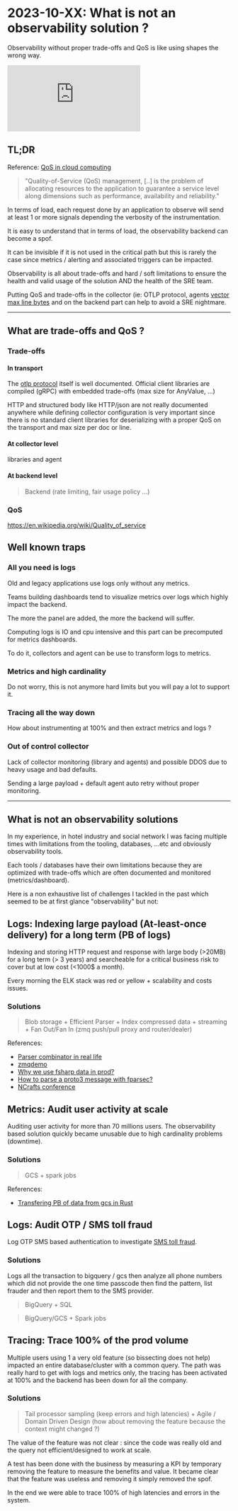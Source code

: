 # 2023-10-XX: What is not an observability solution ?

Observability without proper trade-offs and QoS is like using shapes the wrong way.

<iframe src="https://www.youtube.com/embed/rZ3ETK7-ZM8?si=DtdEOm7lkF3aaiiT" title="YouTube video player" frameborder="0" allow="accelerometer; autoplay; clipboard-write; encrypted-media; gyroscope; picture-in-picture; web-share" allowfullscreen></iframe>

## TL;DR

Reference: [QoS in cloud computing](https://jisajournal.springeropen.com/articles/10.1186/s13174-014-0011-3)

> "Quality-of-Service (QoS) management, [..] is the problem of allocating resources to the application to guarantee a service level along dimensions such as performance, availability and reliability."

In terms of load, each request done by an application to observe will send at least 1 or more signals depending the verbosity of the instrumentation.

It is easy to understand that in terms of load, the observability backend can become a spof.

It can be invisible if it is not used in the critical path but this is rarely the case since metrics / alerting and associated triggers can be impacted.

Observability is all about trade-offs and hard / soft limitations to ensure the health and valid usage of the solution AND the health of the SRE team.

Putting QoS and trade-offs in the collector (ie: OTLP protocol, agents [vector max line bytes](https://vector.dev/docs/reference/configuration/sources/file/#max_line_bytes) and on the backend part can help to avoid a SRE nightmare.

---
## What are trade-offs and QoS ?

### Trade-offs

#### In transport
The [otlp protocol](https://github.com/open-telemetry/opentelemetry-proto/tree/main/opentelemetry/proto) itself is well documented. Official client libraries are compiled (gRPC) with embedded trade-offs (max size for AnyValue, ...)

HTTP and structured body like HTTP/json are not really documented anywhere while defining collector configuration is very important since there is no standard client libraries for deserializing with a proper QoS on the transport and max size per doc or line.

#### At collector level
libraries and agent

#### At backend level
> Backend (rate limiting, fair usage policy ...)

### QoS
https://en.wikipedia.org/wiki/Quality_of_service

## Well known traps

### All you need is logs
Old and legacy applications use logs only without any metrics.

Teams building dashboards tend to visualize metrics over logs which highly impact the backend.

The more the panel are added, the more the backend will suffer.

Computing logs is IO and cpu intensive and this part can be precomputed for metrics dashboards.

To do it, collectors and agent can be use to transform logs to metrics.

### Metrics and high cardinality
Do not worry, this is not anymore hard limits but you will pay a lot to support it.

### Tracing all the way down
How about instrumenting at 100% and then extract metrics and logs ?

### Out of control collector
Lack of collector monitoring (library and agents) and possible DDOS due to heavy usage and bad defaults.

Sending a large payload + default agent auto retry without proper monitoring.

---

## What is not an observability solutions

In my experience, in hotel industry and social network I was facing multiple times with limitations from the tooling, databases, ...etc and obviously observability tools.

Each tools / databases have their own limitations because they are optimized with trade-offs which are often documented and monitored (metrics/dashboard).

Here is a non exhaustive list of challenges I tackled in the past which seemed to be at first glance "observability" but not:

## Logs: Indexing large payload (At-least-once delivery) for a long term (PB of logs)
Indexing and storing HTTP request and response with large body (>20MB) for a long term (> 3 years) and searcheable for a critical business risk to cover but at low cost (<1000$ a month).

Every morning the ELK stack was red or yellow + scalability and costs issues.

### Solutions

> Blob storage + Efficient Parser + Index compressed data + streaming + Fan Out/Fan In (zmq push/pull proxy and router/dealer)

References:
- [Parser combinator in real life](https://cboudereau.github.io/fsharp,/parser/combinator/2017/08/09/why-parser.html)
- [zmqdemo](https://github.com/cboudereau/zmqdemo)
- [Why we use fsharp data in prod?](https://cboudereau.github.io/fsharp/data/prod/2017/08/18/why-we-use-fsharp-data-in-prod.html)
- [How to parse a proto3 message with fparsec?](https://cboudereau.github.io/fsharp/parser/combinator/fparsec/proto3/2017/08/10/proto3-parser.html)
- [NCrafts conference](https://twitter.com/ncraftsConf/status/983306821984190464)

## Metrics: Audit user activity at scale
Auditing user activity for more than 70 millions users. The observability based solution quickly became unusable due to high cardinality problems (downtime).

### Solutions
> GCS + spark jobs

References:

- [Transfering PB of data from gcs in Rust](https://github.com/cboudereau/gcs-rsync)

## Logs: Audit OTP / SMS toll fraud 
Log OTP SMS based authentication to investigate [SMS toll fraud](https://www.twilio.com/docs/verify/preventing-toll-fraud).

### Solutions
Logs all the transaction to bigquery / gcs then analyze all phone numbers which did not provide the one time passcode then find the pattern, list frauder and then report them to the SMS provider.

> BigQuery + SQL

> BigQuery/GCS + Spark jobs

## Tracing: Trace 100% of the prod volume
Multiple users using 1 a very old feature (so bissecting does not help) impacted an entire database/cluster with a common query. The path was really hard to get with logs and metrics only, the tracing has been activated at 100% and the backend has been down for all the company.

### Solutions
> Tail processor sampling (keep errors and high latencies) + Agile / Domain Driven Design (how about removing the feature because the context might changed ?)

The value of the feature was not clear : since the code was really old and the query not efficient/designed to work at scale.

A test has been done with the business by measuring a KPI by temporary removing the feature to measure the benefits and value. It became clear that the feature was useless and removing it simply removed the spof.

In the end we were able to trace 100% of high latencies and errors in the system.
